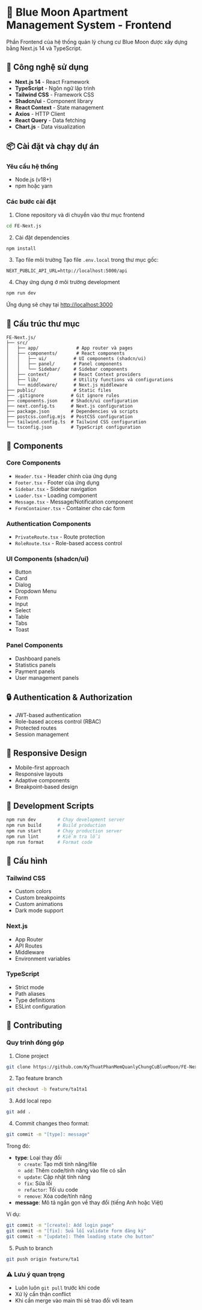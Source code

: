 # 🏢 Blue Moon Apartment Management System - Frontend

Phần Frontend của hệ thống quản lý chung cư Blue Moon được xây dựng bằng Next.js 14 và TypeScript.

## 🚀 Công nghệ sử dụng

- **Next.js 14** - React Framework
- **TypeScript** - Ngôn ngữ lập trình
- **Tailwind CSS** - Framework CSS
- **Shadcn/ui** - Component library
- **React Context** - State management
- **Axios** - HTTP Client
- **React Query** - Data fetching
- **Chart.js** - Data visualization

## 📦 Cài đặt và chạy dự án

### Yêu cầu hệ thống
- Node.js (v18+)
- npm hoặc yarn

### Các bước cài đặt

1. Clone repository và di chuyển vào thư mục frontend
```bash
cd FE-Next.js
```

2. Cài đặt dependencies
```bash
npm install
```

3. Tạo file môi trường
Tạo file `.env.local` trong thư mục gốc:
```env
NEXT_PUBLIC_API_URL=http://localhost:5000/api
```

4. Chạy ứng dụng ở môi trường development
```bash
npm run dev
```

Ứng dụng sẽ chạy tại [http://localhost:3000](http://localhost:3000)

## 📁 Cấu trúc thư mục

```
FE-Next.js/
├── src/
│   ├── app/              # App router và pages
│   ├── components/       # React components
│   │   ├── ui/          # UI components (shadcn/ui)
│   │   ├── panel/       # Panel components
│   │   └── Sidebar/     # Sidebar components
│   ├── context/         # React Context providers
│   ├── lib/             # Utility functions và configurations
│   └── middleware/      # Next.js middleware
├── public/              # Static files
├── .gitignore          # Git ignore rules
├── components.json     # Shadcn/ui configuration
├── next.config.ts      # Next.js configuration
├── package.json        # Dependencies và scripts
├── postcss.config.mjs  # PostCSS configuration
├── tailwind.config.ts  # Tailwind CSS configuration
└── tsconfig.json       # TypeScript configuration
```

## 🎨 Components

### Core Components
- `Header.tsx` - Header chính của ứng dụng
- `Footer.tsx` - Footer của ứng dụng
- `Sidebar.tsx` - Sidebar navigation
- `Loader.tsx` - Loading component
- `Message.tsx` - Message/Notification component
- `FormContainer.tsx` - Container cho các form

### Authentication Components
- `PrivateRoute.tsx` - Route protection
- `RoleRoute.tsx` - Role-based access control

### UI Components (shadcn/ui)
- Button
- Card
- Dialog
- Dropdown Menu
- Form
- Input
- Select
- Table
- Tabs
- Toast

### Panel Components
- Dashboard panels
- Statistics panels
- Payment panels
- User management panels

## 🔒 Authentication & Authorization

- JWT-based authentication
- Role-based access control (RBAC)
- Protected routes
- Session management

## 📱 Responsive Design

- Mobile-first approach
- Responsive layouts
- Adaptive components
- Breakpoint-based design

## 🎯 Development Scripts

```bash
npm run dev        # Chạy development server
npm run build      # Build production
npm run start      # Chạy production server
npm run lint       # Kiểm tra lỗi
npm run format     # Format code
```

## 🔧 Cấu hình

### Tailwind CSS
- Custom colors
- Custom breakpoints
- Custom animations
- Dark mode support

### Next.js
- App Router
- API Routes
- Middleware
- Environment variables

### TypeScript
- Strict mode
- Path aliases
- Type definitions
- ESLint configuration

## 🤝 Contributing

### Quy trình đóng góp

1. Clone project
```bash
git clone https://github.com/KyThuatPhanMemQuanlyChungCuBlueMoon/FE-Next.js.git
```

2. Tạo feature branch
```bash
git checkout -b feature/ta1ta1
```

3. Add local repo
```bash
git add .
```

4. Commit changes theo format:
```bash
git commit -m "[type]: message"
```

Trong đó:
- **type**: Loại thay đổi
  - `create`: Tạo mới tính năng/file
  - `add`: Thêm code/tính năng vào file có sẵn
  - `update`: Cập nhật tính năng
  - `fix`: Sửa lỗi
  - `refactor`: Tối ưu code
  - `remove`: Xóa code/tính năng
- **message**: Mô tả ngắn gọn về thay đổi (tiếng Anh hoặc Việt)

Ví dụ:
```bash
git commit -m "[create]: Add login page"
git commit -m "[fix]: Sửa lỗi validate form đăng ký"
git commit -m "[update]: Thêm loading state cho button"
```

5. Push to branch
```bash
git push origin feature/ta1
```

### ⚠️ Lưu ý quan trọng
- Luôn luôn `git pull` trước khi code
- Xử lý cẩn thận conflict
- Khi cần merge vào main thì sẽ trao đổi với team
